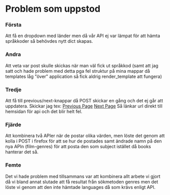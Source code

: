 # Problem som uppstod

### Första
Att få en dropdown med länder men då vår API ej var lämpat för att hämta språkkoder så behövdes nytt dict skapas.

### Andra
Att veta var post skulle skickas när man väl fick ut språkkod (samt att jag satt och hade problem med detta pga fel struktur på mina mappar då templates låg "över" application så fick aldrig render_template att fungera)

### Tredje
Att få till previous/next-knappar då POST skickar en gång och det ej går att uppdatera. Skickar jag tex:
    <a class="btn btn-primary" href="{{ url }}?languages={{ valt_languages }}&search={{ valt_search }}&page=1">Previous Page</a>
    <a class="btn btn-primary" href="{{ url }}?languages={{ valt_languages }}&search={{ valt_search }}&page=2">Next Page</a>
Så länkar url direkt till hemsidan för api och det blir helt fel.

### Fjärde
Att kombinera två APIer när de postar olika värden, men löste det genom att kolla i POST i firefox för att se hur de postades samt ändrade namn på den nya APIn (film-genres) för att posta den som subject istället då books hanterar det så. 

### Femte
Det vi hade problem med tillsammans var att kombinera allt arbete vi gjort då vi bland annat slutade att få resultat
från sökmetoden genres men det löste vi genom att den inte hämtade languages då som krävs enligt API.

